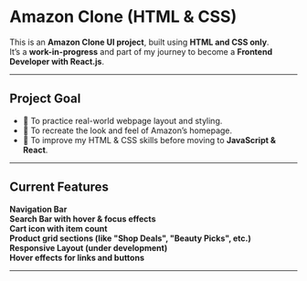 #  Amazon Clone (HTML & CSS)

This is an **Amazon Clone UI project**, built using **HTML and CSS only**.  
It’s a **work-in-progress** and part of my journey to become a **Frontend Developer with React.js**.

---

## **Project Goal**

- 🔹 To practice real-world webpage layout and styling.
- 🔹 To recreate the look and feel of Amazon’s homepage.
- 🔹 To improve my HTML & CSS skills before moving to **JavaScript & React**.

---

## **Current Features**

 **Navigation Bar**  
 **Search Bar with hover & focus effects**  
 **Cart icon with item count**  
 **Product grid sections (like "Shop Deals", "Beauty Picks", etc.)**  
 **Responsive Layout (under development)**  
 **Hover effects for links and buttons**

---
